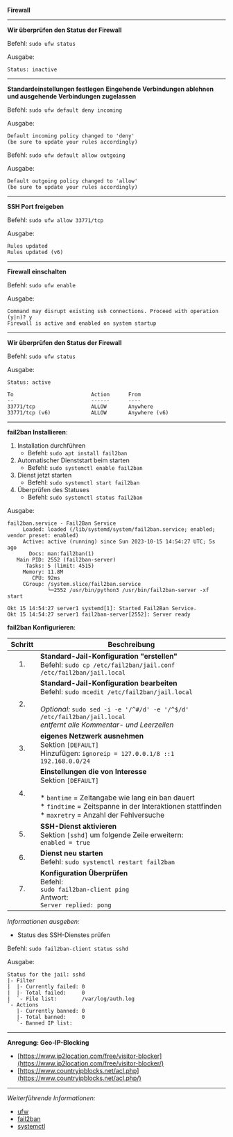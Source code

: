 **Firewall**

---

**Wir überprüfen den Status der Firewall**

Befehl: ```sudo ufw status```

Ausgabe:
```
Status: inactive
```

---

**Standardeinstellungen festlegen**
**Eingehende Verbindungen ablehnen und ausgehende Verbindungen zugelassen**

Befehl: ```sudo ufw default deny incoming```

Ausgabe:
```
Default incoming policy changed to 'deny'
(be sure to update your rules accordingly)
```

Befehl: ```sudo ufw default allow outgoing```

Ausgabe:
```
Default outgoing policy changed to 'allow'
(be sure to update your rules accordingly)
```

---

**SSH Port freigeben**

Befehl: ```sudo ufw allow 33771/tcp```

Ausgabe:
```
Rules updated
Rules updated (v6)
```

---

**Firewall einschalten**

Befehl: ```sudo ufw enable```

Ausgabe:
```
Command may disrupt existing ssh connections. Proceed with operation (y|n)? y
Firewall is active and enabled on system startup
```

---

**Wir überprüfen den Status der Firewall**

Befehl: ```sudo ufw status```

Ausgabe:
```
Status: active

To                         Action      From
--                         ------      ----
33771/tcp                  ALLOW       Anywhere
33771/tcp (v6)             ALLOW       Anywhere (v6)
```

---

**fail2ban Installieren**:

1. Installation durchführen
   * Befehl: ```sudo apt install fail2ban```
2. Automatischer Dienststart beim starten
   * Befehl: ```sudo systemctl enable fail2ban```
3. Dienst jetzt starten
   * Befehl: ```sudo systemctl start fail2ban```
4. Überprüfen des Statuses
   * Befehl: ```sudo systemctl status fail2ban```

Ausgabe:
```
fail2ban.service - Fail2Ban Service
     Loaded: loaded (/lib/systemd/system/fail2ban.service; enabled; vendor preset: enabled)
     Active: active (running) since Sun 2023-10-15 14:54:27 UTC; 5s ago
       Docs: man:fail2ban(1)
   Main PID: 2552 (fail2ban-server)
      Tasks: 5 (limit: 4515)
     Memory: 11.8M
        CPU: 92ms
     CGroup: /system.slice/fail2ban.service
             └─2552 /usr/bin/python3 /usr/bin/fail2ban-server -xf start

Okt 15 14:54:27 server1 systemd[1]: Started Fail2Ban Service.
Okt 15 14:54:27 server1 fail2ban-server[2552]: Server ready
```

**fail2ban Konfigurieren**:

| Schritt | Beschreibung |
| :-----: | ------------ |
| 1.      | **Standard-Jail-Konfiguration "erstellen"**<br/>Befehl: ```sudo cp /etc/fail2ban/jail.conf /etc/fail2ban/jail.local```                                                                                                                          |
| 2.      | **Standard-Jail-Konfiguration bearbeiten**<br/>Befehl: ```sudo mcedit /etc/fail2ban/jail.local```<br/><br/>_Optional:_ ```sudo sed -i -e '/^#/d' -e '/^$/d' /etc/fail2ban/jail.local```<br/>_entfernt alle Kommentar- und Leerzeilen_           |
| 3.      | **eigenes Netzwerk ausnehmen**<br/>Sektion ```[DEFAULT]```<br/>Hinzufügen: ```ignoreip = 127.0.0.1/8 ::1 192.168.0.0/24```                                                                                                                      |
| 4.      | **Einstellungen die von Interesse**<br/>Sektion ```[DEFAULT]```<br/><br/>* ```bantime``` = Zeitangabe wie lang ein ban dauert<br/>* ```findtime``` = Zeitspanne in der Interaktionen stattfinden<br/>* ```maxretry``` = Anzahl der Fehlversuche |
| 5.      | **SSH-Dienst aktivieren**<br/>Sektion ```[sshd]``` um folgende Zeile erweitern:<br/>```enabled = true```                                                                                                                                        |
| 6.      | **Dienst neu starten**<br/>Befehl: ```sudo systemctl restart fail2ban```                                                                                                                                                                        |
| 7.      | **Konfiguration Überprüfen**<br/>Befehl:<br/>```sudo fail2ban-client ping```<br/>Antwort:<br/>```Server replied: pong```                                                                                                                        |

_Informationen ausgeben:_

* Status des SSH-Dienstes prüfen

Befehl: ```sudo fail2ban-client status sshd```

Ausgabe:
```
Status for the jail: sshd
|- Filter
|  |- Currently failed: 0
|  |- Total failed:     0
|  `- File list:        /var/log/auth.log
`- Actions
   |- Currently banned: 0
   |- Total banned:     0
   `- Banned IP list:
```

---

**Anregung: Geo-IP-Blocking**

* [https://www.ip2location.com/free/visitor-blocker](https://www.ip2location.com/free/visitor-blocker/)
* [https://www.countryipblocks.net/acl.php](https://www.countryipblocks.net/acl.php/)

---

_Weiterführende Informationen:_
* [ufw](https://wiki.ubuntuusers.de/ufw/)
* [fail2ban](https://wiki.ubuntuusers.de/fail2ban/)
* [systemctl](https://wiki.ubuntuusers.de/systemd/systemctl/)
